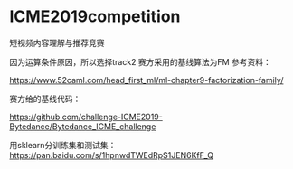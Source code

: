 # ICME2019competition
短视频内容理解与推荐竞赛

因为运算条件原因，所以选择track2
赛方采用的基线算法为FM
参考资料： 

https://www.52caml.com/head_first_ml/ml-chapter9-factorization-family/

赛方给的基线代码：  

https://github.com/challenge-ICME2019-Bytedance/Bytedance_ICME_challenge

用sklearn分训练集和测试集：
https://pan.baidu.com/s/1hpnwdTWEdRpS1JEN6KfF_Q

<!--stackedit_data:
eyJoaXN0b3J5IjpbLTE0MDY5MDA5MDAsODUzMzMwNjAxLDE1ND
M2NjQ2MDksLTE3OTA3NjcyNjBdfQ==
-->